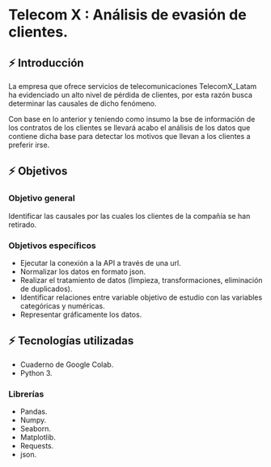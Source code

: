 # Telecom X : Análisis de evasión de clientes. 


## ⚡ **Introducción**

La empresa que ofrece servicios de telecomunicaciones TelecomX_Latam ha evidenciado un alto nivel de pérdida de clientes, por esta razón busca determinar las causales de dicho fenómeno.

Con base en lo anterior y teniendo como insumo la bse de información de los contratos de los clientes se llevará acabo el análisis de los datos que contiene dicha base para detectar los motivos que llevan a los clientes a preferir irse.


## ⚡ **Objetivos**

### **Objetivo general**
  
  Identificar las causales por las cuales los clientes de la compañía se han retirado.

### **Objetivos específicos**

  * Ejecutar la conexión a la API a través de una url.
  * Normalizar los datos en formato json.
  * Realizar el tratamiento de datos (limpieza, transformaciones, eliminación de duplicados).
  * Identificar relaciones entre variable objetivo de estudio con las variables categóricas y numéricas.
  * Representar gráficamente los datos.

## ⚡ **Tecnologías utilizadas**

  * Cuaderno de Google Colab.
  * Python 3.

  ### **Librerías**
  * Pandas.
  * Numpy.
  * Seaborn.
  * Matplotlib.
  * Requests.
  * json.
